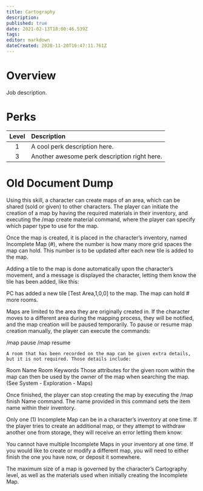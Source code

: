 ```yaml
---
title: Cartography
description: 
published: true
date: 2021-02-13T18:00:46.539Z
tags: 
editor: markdown
dateCreated: 2020-11-20T16:47:11.761Z
---
```


# Overview
Job description.
# Perks
| Level | Description |
|:-:|:-|
|1| A cool perk description here. |
|3| Another awesome perk description right here. |

# Old Document Dump
Using this skill, a character can create maps of an area, which can be shared (sold or given) to other characters. The player can initiate the creation of a map by having the required materials in their inventory, and executing the /map create material command, where the player can specify which paper type to use for the map.

Once the map is created, it is placed in the character’s inventory, named Incomplete Map (#), where the number is how many more grid spaces the map can hold. This number is to be updated after each new tile is added to the map.

Adding a tile to the map is done automatically upon the character’s movement, and a message is displayed the character, letting them know the tile has been added, like this:

PC has added a new tile [Test Area,1,0,0] to the map. The map can hold # more rooms.

Maps are limited to the area they are originally created in. If the character moves to a different area during the mapping process, they will be notified, and the map creation will be paused temporarily. To pause or resume map creation manually, the player can execute the commands:

/map pause
/map resume

	A room that has been recorded on the map can be given extra details, but it is not required. Those details include:
Room Name
Room Keywords
Those attributes for the given room within the map can then be used by the owner of the map when searching the map. (See System - Exploration - Maps)

Once finished, the player can stop creating the map by executing the /map finish Name command. The name provided in this command sets the item name within their inventory.

Only one (1) Incomplete Map can be in a character’s inventory at one time. If the player tries to create an additional map, or they attempt to withdraw another one from storage, they will receive an error letting them know:

You cannot have multiple Incomplete Maps in your inventory at one time. If you would like to create or modify a different map, you will need to either finish the one you have now, or deposit it somewhere.

The maximum size of a map is governed by the character’s Cartography level, as well as the materials used when initially creating the Incomplete Map.